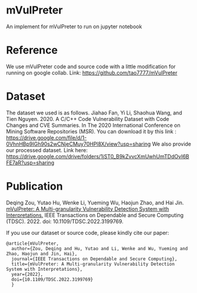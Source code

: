 # mVulPreter
An implement for mVulPreter to run on jupyter notebook

# Reference
We use mVulPreter code and source code with a little modification for running on google collab.
Link: https://github.com/tao7777/mVulPreter

# Dataset
The dataset we used is as follows.
Jiahao Fan, Yi Li, Shaohua Wang, and Tien Nguyen. 2020. A C/C++ Code Vulnerability Dataset with Code Changes and CVE Summaries. In The 2020 International Conference on Mining Software Repositories (MSR). 
You can download it by this link : https://drive.google.com/file/d/1-0VhnHBp9IGh90s2wCNjeCMuy70HPl8X/view?usp=sharing
We also provide our processed dataset.
Link here: https://drive.google.com/drive/folders/1jST0_B9kZvvcXmUwhUmTDdOvI6BFE7aR?usp=sharing

# Publication
Deqing Zou, Yutao Hu, Wenke Li, Yueming Wu, Haojun Zhao, and Hai Jin. [mVulPreter: A Multi-granularity Vulnerability Detection System with Interpretations.](https://ieeexplore.ieee.org/stamp/stamp.jsp?tp=&arnumber=9864301) IEEE Transactions on Dependable and Secure Computing (TDSC). 2022. doi: 10.1109/TDSC.2022.3199769.

If you use our dataset or source code, please kindly cite our paper:

```
@article{mVulPreter,
  author={Zou, Deqing and Hu, Yutao and Li, Wenke and Wu, Yueming and Zhao, Haojun and Jin, Hai},
  journal={IEEE Transactions on Dependable and Secure Computing},
  title={mVulPreter: A Multi-granularity Vulnerability Detection System with Interpretations}, 
  year={2022},
  doi={10.1109/TDSC.2022.3199769}
  }
